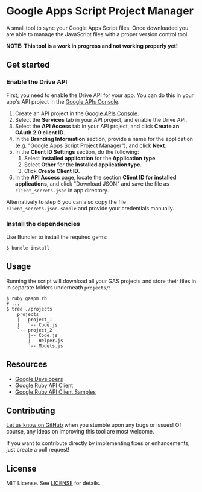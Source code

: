 # Google Apps Script Project Manager

A small tool to sync your Google Apps Script files. Once downloaded you are able to manage the JavaScript files with a proper version control tool.

**NOTE: This tool is a work in progress and not working properly yet!**

## Get started

### Enable the Drive API

First, you need to enable the Drive API for your app. You can do this in your app's API project in the [Google APIs Console](https://code.google.com/apis/console/).

1. Create an API project in the [Google APIs Console](https://code.google.com/apis/console/).
2. Select the **Services** tab in your API project, and enable the Drive API.
3. Select the **API Access** tab in your API project, and click **Create an OAuth 2.0 client ID**.
4. In the **Branding Information** section, provide a name for the application (e.g. "Google Apps Script Project Manager"), and click **Next**.
5. In the **Client ID Settings** section, do the following:
      1. Select **Installed application** for the **Application type**
      2. Select **Other** for the **Installed application type**.
      3. Click **Create Client ID**.
6. In the **API Access** page, locate the section **Client ID for installed applications**, and click "Download JSON" and save the file as `client_secrets.json` in app directory.

Alternatively to step 6 you can also copy the file `client_secrets.json.sample` and provide your credentials manually.

### Install the dependencies

Use Bundler to install the required gems:

    $ bundle install

## Usage

Running the script will download all your GAS projects and store their files in in separate folders underneath `projects/`:

    $ ruby gaspm.rb
    # ...
    $ tree ./projects
        projects
        |-- project_1
        |   `-- Code.js
        `-- project_2
            |-- Code.js
            |-- Helper.js
            `-- Models.js

## Resources

- [Google Developers](https://developers.google.com/apps-script/import-export)
- [Google Ruby API Client](https://github.com/google/google-api-ruby-client)
- [Google Ruby API Client Samples](https://github.com/google/google-api-ruby-client-samples)

## Contributing

[Let us know on GitHub](https://github.com/Devex/gaspm/issues) when you stumble upon any bugs or issues! Of course, any ideas on improving this tool are most welcome.

If you want to contribute directly by implementing fixes or enhancements, just create a pull request!

## License

MIT License. See [LICENSE](LICENSE) for details.
